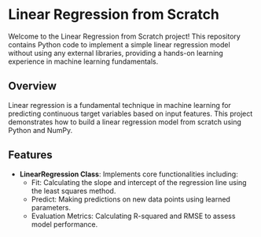 # Linear Regression from Scratch

Welcome to the Linear Regression from Scratch project! This repository contains Python code to implement a simple linear regression model without using any external libraries, providing a hands-on learning experience in machine learning fundamentals.

## Overview

Linear regression is a fundamental technique in machine learning for predicting continuous target variables based on input features. This project demonstrates how to build a linear regression model from scratch using Python and NumPy.

## Features

- **LinearRegression Class**: Implements core functionalities including:
  - Fit: Calculating the slope and intercept of the regression line using the least squares method.
  - Predict: Making predictions on new data points using learned parameters.
  - Evaluation Metrics: Calculating R-squared and RMSE to assess model performance.

